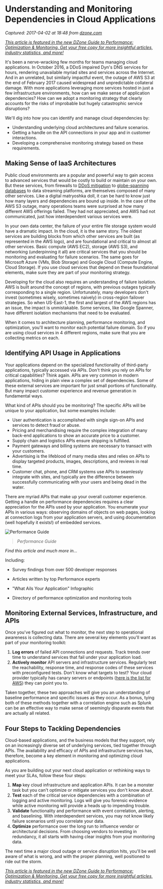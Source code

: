 # Understanding and Monitoring Dependencies in Cloud Applications

_Captured: 2017-04-02 at 18:48 from [dzone.com](https://dzone.com/articles/understanding-and-monitoring-dependencies-in-cloud?oid=twitter&utm_content=buffere3f00&utm_medium=social&utm_source=twitter.com&utm_campaign=buffer)_

_[This article is featured in the new DZone Guide to Performance: Optimization & Monitoring. Get your free copy for more insightful articles, industry statistics, and more!](https://dzone.com/guides/performance-optimization-and-monitoring)_

It's been a nerve-wracking few months for teams managing cloud applications. In October 2016, a DDoS impaired Dyn's DNS services for hours, rendering unavailable myriad sites and services across the Internet. And in an unrelated, but similarly impactful event, the outage of AWS S3 at the end of February 2017 caused widespread and unpredictable collateral damage. With more applications leveraging more services hosted in just a few infrastructure environments, how can we make sense of application dependencies? How can we adopt a monitoring strategy that clearly accounts for the risks of improbable but hugely catastrophic service disruptions?

We'll dig into how you can identify and manage cloud dependencies by:

  * Understanding underlying cloud architectures and failure scenarios.
  * Getting a handle on the API connections in your app and in customer interactions.
  * Developing a comprehensive monitoring strategy based on these requirements.

## Making Sense of IaaS Architectures

Public cloud environments are a popular and powerful way to gain access to advanced services that would be costly to build or maintain on your own. But these services, from firewalls to [DDoS mitigation](https://aws.amazon.com/shield/) to [globe-spanning databases](https://cloud.google.com/spanner/) to data streaming platforms, are themselves composed of many other services. Like a digital matryoshka doll, it can be hard to know just how many layers and dependencies are bound up inside. In the case of the AWS S3 outage, many operations teams were surprised at how many different AWS offerings failed. They had not appreciated, and AWS had not communicated, just how interdependent various services were.

In your own data center, the failure of your entire file storage system would have a dramatic impact. In the cloud, it is the same story. The oldest services are building blocks from which other services are built (as represented in the AWS logo), and are foundational and critical to almost all other services. Basic compute (AWS EC2), storage (AWS S3), and networking (underpinning it all) are critical services that you should be monitoring and evaluating for failure scenarios. The same goes for Microsoft Azure (VMs, Blob Storage) and Google Cloud (Compute Engine, Cloud Storage). If you use cloud services that depend on these foundational elements, make sure they are part of your monitoring strategy.

Developing for the cloud also requires an understanding of failure isolation. AWS is built around the concept of regions, with previous outages typically corresponding to a single region. Unfortunately, many developers don't invest (sometimes wisely, sometimes naively) in cross-region failover strategies. So when US-East-1, the first and largest of the AWS regions has an issue, the impact is unmistakable. Some services, like Google Spanner, have different isolation mechanisms that need to be evaluated.

When it comes to architecture planning, performance monitoring, and optimization, you'll want to monitor each potential failure domain. So if you are using cloud services in 4 different regions, make sure that you are collecting metrics on each.

## Identifying API Usage in Applications

Your applications depend on the specialized functionality of third-party applications, typically accessed via APIs. Don't think you rely on APIs for critical capabilities? Think again. APIs are very common in modern applications, hiding in plain view a complex set of dependencies. Some of these external services are important for just small portions of functionality. But many impact customer experience and revenue generation in fundamental ways.

What kind of APIs should you be monitoring? The specific APIs will be unique to your application, but some examples include:

  * User authentication is accomplished with single sign-on APIs and services to detect fraud or abuse.
  * Pricing and merchandising require the complex integration of many back-end applications to show an accurate price to a customer.
  * Supply chain and logistics APIs ensure shipping is fulfilled.
  * Payment gateways and billing systems are necessary to transact with your customers.
  * Advertising is the lifeblood of many media sites and relies on APIs to display targeted products, images, descriptions, and reviews in real time.
  * Customer chat, phone, and CRM systems use APIs to seamlessly integrate with sites, and typically are the difference between successfully communicating with your users and being dead in the water.

There are myriad APIs that make up your overall customer experience. Getting a handle on performance dependencies requires a clear appreciation for the APIs used by your application. You enumerate your APIs in various ways: observing domains of objects on web pages, looking at connection logs from your application servers, and using documentation (well hopefully it exists!) of embedded services.

![Performance Guide](https://dzone.com/storage/temp/2579425-performanceguide.jpg)

> _Performance Guide_

_Find this article and much more in..._

Including:

  * Survey findings from over 500 developer responses

  * Articles written by top Performance experts

  * "What Ails Your Application" Infographic

  * Directory of performance optimization and monitoring tools

## Monitoring External Services, Infrastructure, and APIs

Once you've figured out what to monitor, the next step to operational awareness is collecting data. There are several key elements you'll want as part of your monitoring toolkit:

  1. **Log errors** of failed API connections and requests. Track trends over time to understand services that fail under your application load.
  2. **Actively monitor** API servers and infrastructure services. Regularly test the reachability, response time, and response codes of these services with preconfigured tests. Don't know what targets to test? Your cloud provider typically has canary servers or endpoints ([here is the list for AWS](http://docs.aws.amazon.com/general/latest/gr/rande.html#ec2_region)) they can point you to.

Taken together, these two approaches will give you an understanding of baseline performance and specific issues as they occur. As a bonus, tying both of these methods together with a correlation engine such as Splunk can be an effective way to make sense of seemingly disparate events that are actually all related.

## Four Steps to Tackling Dependencies

Cloud-based applications, and the business models that they support, rely on an increasingly diverse set of underlying services, tied together through APIs. The availability and efficacy of APIs and infrastructure services has, therefore, become a key element in monitoring and optimizing cloud applications.

As you are building out your next cloud application or rethinking ways to meet your SLAs, follow these four steps:

  1. **Map** key cloud infrastructure and application APIs. It can be a monster task but you can't optimize or mitigate services you don't know about.
  2. **Test** each of the critical service dependencies with a combination of logging and active monitoring. Logs will give you forensic evidence while active monitoring will provide a heads up to impending trouble.
  3. **Validate** functionality and performance with event correlation, alerting, and baselining. With interdependent services, you may not know likely failure scenarios until you correlate your data.
  4. **Optimize** performance over the long run to influence vendor or architectural decisions. From choosing vendors to investing in redundancy, it all starts with having clear insights from your monitoring data.

The next time a major cloud outage or service disruption hits, you'll be well aware of what is wrong, and with the proper planning, well positioned to ride out the storm.

_[This article is featured in the new DZone Guide to Performance: Optimization & Monitoring. Get your free copy for more insightful articles, industry statistics, and more!](https://dzone.com/guides/performance-optimization-and-monitoring)_

